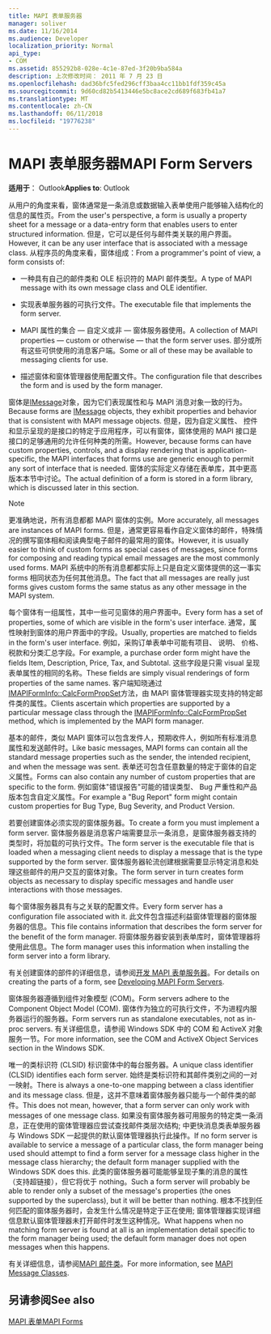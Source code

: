 ```yaml
---
title: MAPI 表单服务器
manager: soliver
ms.date: 11/16/2014
ms.audience: Developer
localization_priority: Normal
api_type:
- COM
ms.assetid: 855292b8-028e-4c1e-87ed-3f20b9ba584a
description: 上次修改时间： 2011 年 7 月 23 日
ms.openlocfilehash: dad36bfc5fed296cff3baa4cc11bb1fdf359c45a
ms.sourcegitcommit: 9d60cd82b5413446e5bc8ace2cd689f683fb41a7
ms.translationtype: MT
ms.contentlocale: zh-CN
ms.lasthandoff: 06/11/2018
ms.locfileid: "19776238"
---
```

# <a name="mapi-form-servers"></a><span data-ttu-id="0fdd4-103">MAPI 表单服务器</span><span class="sxs-lookup"><span data-stu-id="0fdd4-103">MAPI Form Servers</span></span>

  
  
<span data-ttu-id="0fdd4-104">**适用于**： Outlook</span><span class="sxs-lookup"><span data-stu-id="0fdd4-104">**Applies to**: Outlook</span></span> 
  
<span data-ttu-id="0fdd4-105">从用户的角度来看，窗体通常是一条消息或数据输入表单使用户能够输入结构化的信息的属性页。</span><span class="sxs-lookup"><span data-stu-id="0fdd4-105">From the user's perspective, a form is usually a property sheet for a message or a data-entry form that enables users to enter structured information.</span></span> <span data-ttu-id="0fdd4-106">但是，它可以是任何与邮件类关联的用户界面。</span><span class="sxs-lookup"><span data-stu-id="0fdd4-106">However, it can be any user interface that is associated with a message class.</span></span> <span data-ttu-id="0fdd4-107">从程序员的角度来看，窗体组成：</span><span class="sxs-lookup"><span data-stu-id="0fdd4-107">From a programmer's point of view, a form consists of:</span></span>
  
- <span data-ttu-id="0fdd4-108">一种具有自己的邮件类和 OLE 标识符的 MAPI 邮件类型。</span><span class="sxs-lookup"><span data-stu-id="0fdd4-108">A type of MAPI message with its own message class and OLE identifier.</span></span>
    
- <span data-ttu-id="0fdd4-109">实现表单服务器的可执行文件。</span><span class="sxs-lookup"><span data-stu-id="0fdd4-109">The executable file that implements the form server.</span></span>
    
- <span data-ttu-id="0fdd4-110">MAPI 属性的集合 — 自定义或非 — 窗体服务器使用。</span><span class="sxs-lookup"><span data-stu-id="0fdd4-110">A collection of MAPI properties — custom or otherwise — that the form server uses.</span></span> <span data-ttu-id="0fdd4-111">部分或所有这些可供使用的消息客户端。</span><span class="sxs-lookup"><span data-stu-id="0fdd4-111">Some or all of these may be available to messaging clients for use.</span></span>
    
- <span data-ttu-id="0fdd4-112">描述窗体和窗体管理器使用配置文件。</span><span class="sxs-lookup"><span data-stu-id="0fdd4-112">The configuration file that describes the form and is used by the form manager.</span></span>
    
<span data-ttu-id="0fdd4-113">窗体是[IMessage](imessageimapiprop.md)对象，因为它们表现属性和与 MAPI 消息对象一致的行为。</span><span class="sxs-lookup"><span data-stu-id="0fdd4-113">Because forms are [IMessage](imessageimapiprop.md) objects, they exhibit properties and behavior that is consistent with MAPI message objects.</span></span> <span data-ttu-id="0fdd4-114">但是，因为自定义属性、 控件和显示呈现的是接口的特定于应用程序，可以有窗体，窗体使用的 MAPI 接口是接口的足够通用的允许任何种类的所需。</span><span class="sxs-lookup"><span data-stu-id="0fdd4-114">However, because forms can have custom properties, controls, and a display rendering that is application-specific, the MAPI interfaces that forms use are generic enough to permit any sort of interface that is needed.</span></span> <span data-ttu-id="0fdd4-115">窗体的实际定义存储在表单库，其中更高版本本节中讨论。</span><span class="sxs-lookup"><span data-stu-id="0fdd4-115">The actual definition of a form is stored in a form library, which is discussed later in this section.</span></span> 
  
> [!NOTE]
> <span data-ttu-id="0fdd4-116">更准确地说，所有消息都都 MAPI 窗体的实例。</span><span class="sxs-lookup"><span data-stu-id="0fdd4-116">More accurately, all messages are instances of MAPI forms.</span></span> <span data-ttu-id="0fdd4-117">但是，通常更容易看作自定义窗体的邮件，特殊情况的撰写窗体相和阅读典型电子邮件的最常用的窗体。</span><span class="sxs-lookup"><span data-stu-id="0fdd4-117">However, it is usually easier to think of custom forms as special cases of messages, since forms for composing and reading typical email messages are the most commonly used forms.</span></span> <span data-ttu-id="0fdd4-118">MAPI 系统中的所有消息都都实际上只是自定义窗体提供的这一事实 forms 相同状态为任何其他消息。</span><span class="sxs-lookup"><span data-stu-id="0fdd4-118">The fact that all messages are really just forms gives custom forms the same status as any other message in the MAPI system.</span></span> 
  
<span data-ttu-id="0fdd4-119">每个窗体有一组属性，其中一些可见窗体的用户界面中。</span><span class="sxs-lookup"><span data-stu-id="0fdd4-119">Every form has a set of properties, some of which are visible in the form's user interface.</span></span> <span data-ttu-id="0fdd4-120">通常，属性映射到窗体的用户界面中的字段。</span><span class="sxs-lookup"><span data-stu-id="0fdd4-120">Usually, properties are matched to fields in the form's user interface.</span></span> <span data-ttu-id="0fdd4-121">例如，采购订单表单中可能有项目、 说明、 价格、 税款和分类汇总字段。</span><span class="sxs-lookup"><span data-stu-id="0fdd4-121">For example, a purchase order form might have the fields Item, Description, Price, Tax, and Subtotal.</span></span> <span data-ttu-id="0fdd4-122">这些字段是只需 visual 呈现表单属性的相同的名称。</span><span class="sxs-lookup"><span data-stu-id="0fdd4-122">These fields are simply visual renderings of form properties of the same names.</span></span> <span data-ttu-id="0fdd4-123">客户端知晓通过[IMAPIFormInfo::CalcFormPropSet](imapiforminfo-calcformpropset.md)方法，由 MAPI 窗体管理器实现支持的特定邮件类的属性。</span><span class="sxs-lookup"><span data-stu-id="0fdd4-123">Clients ascertain which properties are supported by a particular message class through the [IMAPIFormInfo::CalcFormPropSet](imapiforminfo-calcformpropset.md) method, which is implemented by the MAPI form manager.</span></span> 
  
<span data-ttu-id="0fdd4-124">基本的邮件，类似 MAPI 窗体可以包含发件人，预期收件人，例如所有标准消息属性和发送邮件时。</span><span class="sxs-lookup"><span data-stu-id="0fdd4-124">Like basic messages, MAPI forms can contain all the standard message properties such as the sender, the intended recipient, and when the message was sent.</span></span> <span data-ttu-id="0fdd4-125">表单还可包含任意数量的特定于窗体的自定义属性。</span><span class="sxs-lookup"><span data-stu-id="0fdd4-125">Forms can also contain any number of custom properties that are specific to the form.</span></span> <span data-ttu-id="0fdd4-126">例如窗体"错误报告"可能的错误类型、 Bug 严重性和产品版本包含自定义属性。</span><span class="sxs-lookup"><span data-stu-id="0fdd4-126">For example a "Bug Report" form might contain custom properties for Bug Type, Bug Severity, and Product Version.</span></span>
  
<span data-ttu-id="0fdd4-127">若要创建窗体必须实现的窗体服务器。</span><span class="sxs-lookup"><span data-stu-id="0fdd4-127">To create a form you must implement a form server.</span></span> <span data-ttu-id="0fdd4-128">窗体服务器是消息客户端需要显示一条消息，是窗体服务器支持的类型时，将加载的可执行文件。</span><span class="sxs-lookup"><span data-stu-id="0fdd4-128">The form server is the executable file that is loaded when a messaging client needs to display a message that is the type supported by the form server.</span></span> <span data-ttu-id="0fdd4-129">窗体服务器轮流创建根据需要显示特定消息和处理这些邮件的用户交互的窗体对象。</span><span class="sxs-lookup"><span data-stu-id="0fdd4-129">The form server in turn creates form objects as necessary to display specific messages and handle user interactions with those messages.</span></span>
  
<span data-ttu-id="0fdd4-130">每个窗体服务器具有与之关联的配置文件。</span><span class="sxs-lookup"><span data-stu-id="0fdd4-130">Every form server has a configuration file associated with it.</span></span> <span data-ttu-id="0fdd4-131">此文件包含描述利益窗体管理器的窗体服务器的信息。</span><span class="sxs-lookup"><span data-stu-id="0fdd4-131">This file contains information that describes the form server for the benefit of the form manager.</span></span> <span data-ttu-id="0fdd4-132">将窗体服务器安装到表单库时，窗体管理器将使用此信息。</span><span class="sxs-lookup"><span data-stu-id="0fdd4-132">The form manager uses this information when installing the form server into a form library.</span></span>
  
<span data-ttu-id="0fdd4-133">有关创建窗体的部件的详细信息，请参阅[开发 MAPI 表单服务器](developing-mapi-form-servers.md)。</span><span class="sxs-lookup"><span data-stu-id="0fdd4-133">For details on creating the parts of a form, see [Developing MAPI Form Servers](developing-mapi-form-servers.md).</span></span>
  
<span data-ttu-id="0fdd4-134">窗体服务器遵循到组件对象模型 (COM)。</span><span class="sxs-lookup"><span data-stu-id="0fdd4-134">Form servers adhere to the Component Object Model (COM).</span></span> <span data-ttu-id="0fdd4-135">窗体作为独立的可执行文件，不为进程内服务器运行的服务器。</span><span class="sxs-lookup"><span data-stu-id="0fdd4-135">Form servers run as standalone executables, not as in-proc servers.</span></span> <span data-ttu-id="0fdd4-136">有关详细信息，请参阅 Windows SDK 中的 COM 和 ActiveX 对象服务一节。</span><span class="sxs-lookup"><span data-stu-id="0fdd4-136">For more information, see the COM and ActiveX Object Services section in the Windows SDK.</span></span>
  
<span data-ttu-id="0fdd4-137">唯一的类标识符 (CLSID) 标识窗体中的每台服务器。</span><span class="sxs-lookup"><span data-stu-id="0fdd4-137">A unique class identifier (CLSID) identifies each form server.</span></span> <span data-ttu-id="0fdd4-138">始终是类标识符和其邮件类别之间的一对一映射。</span><span class="sxs-lookup"><span data-stu-id="0fdd4-138">There is always a one-to-one mapping between a class identifier and its message class.</span></span> <span data-ttu-id="0fdd4-139">但是，这并不意味着窗体服务器只能与一个邮件类的邮件。</span><span class="sxs-lookup"><span data-stu-id="0fdd4-139">This does not mean, however, that a form server can only work with messages of one message class.</span></span> <span data-ttu-id="0fdd4-140">如果没有窗体服务器可用服务的特定类一条消息，正在使用的窗体管理器应尝试查找邮件类层次结构; 中更快消息类表单服务器与 Windows SDK 一起提供的默认窗体管理器执行此操作。</span><span class="sxs-lookup"><span data-stu-id="0fdd4-140">If no form server is available to service a message of a particular class, the form manager being used should attempt to find a form server for a message class higher in the message class hierarchy; the default form manager supplied with the Windows SDK does this.</span></span> <span data-ttu-id="0fdd4-141">此类的窗体服务器可能能够呈现子集的消息的属性 （支持超链接），但它将优于 nothing。</span><span class="sxs-lookup"><span data-stu-id="0fdd4-141">Such a form server will probably be able to render only a subset of the message's properties (the ones supported by the superclass), but it will be better than nothing.</span></span> <span data-ttu-id="0fdd4-142">根本不找到任何匹配的窗体服务器时，会发生什么情况是特定于正在使用; 窗体管理器实现详细信息默认窗体管理器未打开邮件时发生这种情况。</span><span class="sxs-lookup"><span data-stu-id="0fdd4-142">What happens when no matching form server is found at all is an implementation detail specific to the form manager being used; the default form manager does not open messages when this happens.</span></span>
  
<span data-ttu-id="0fdd4-143">有关详细信息，请参阅[MAPI 邮件类](mapi-message-classes.md)。</span><span class="sxs-lookup"><span data-stu-id="0fdd4-143">For more information, see [MAPI Message Classes](mapi-message-classes.md).</span></span>
  
## <a name="see-also"></a><span data-ttu-id="0fdd4-144">另请参阅</span><span class="sxs-lookup"><span data-stu-id="0fdd4-144">See also</span></span>



[<span data-ttu-id="0fdd4-145">MAPI 表单</span><span class="sxs-lookup"><span data-stu-id="0fdd4-145">MAPI Forms</span></span>](mapi-forms.md)


